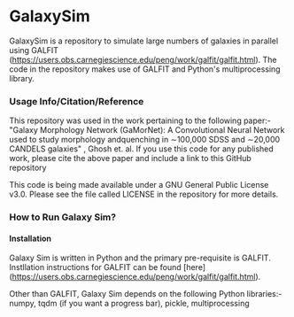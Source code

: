 # GalaxySim

GalaxySim is a repository to simulate large numbers of galaxies in parallel using GALFIT (https://users.obs.carnegiescience.edu/peng/work/galfit/galfit.html). The code in the repository makes use of GALFIT and Python's multiprocessing library.

### Usage Info/Citation/Reference
This repository was used in the work pertaining to the following paper:-
"Galaxy Morphology Network (GaMorNet):  A Convolutional Neural Network used to study morphology andquenching in ∼100,000 SDSS and ∼20,000 CANDELS galaxies" , Ghosh et. al.
If you use this code for any published work, please cite the above paper and include a link to this GitHub repository

This code is being made available under a GNU General Public License v3.0. Please see the file called LICENSE in the repository for more details.


### How to Run Galaxy Sim?

#### Installation
Galaxy Sim is written in Python and the primary pre-requisite is GALFIT. Instllation instructions for GALFIT can be found [here] (https://users.obs.carnegiescience.edu/peng/work/galfit/galfit.html). 

Other than GALFIT, Galaxy Sim depends on the following Python libraries:- numpy, tqdm (if you want a progress bar), pickle, multiprocessing


